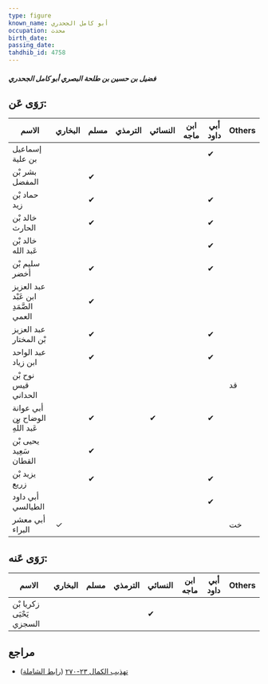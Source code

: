 ```yaml
---
type: figure
known_name: أبو كامل الجحدري
occupation: محدث
birth_date:
passing_date:
tahdhib_id: 4758
---
```

##### فضيل بن حسين بن طلحة البصري أبو كامل الجحدري

## رَوَى عَن:
| الاسم                                | البخاري | مسلم | الترمذي | النسائي | ابن ماجه | أبي داود | Others |
| ------------------------------------ | ------- | ---- | ------- | ------- | -------- | -------- | ------ |
| إسماعيل بن علية                      |         |      |         |         |          | ✔        |        |
| بشر بْن المفضل                       |         | ✔    |         |         |          |          |        |
| حماد بْن زيد                         |         | ✔    |         |         |          | ✔        |        |
| خالد بْن الحارث                      |         | ✔    |         |         |          | ✔        |        |
| خالد بْن عَبد الله                   |         |      |         |         |          | ✔        |        |
| سليم بْن أخضر                        |         | ✔    |         |         |          | ✔        |        |
| عبد العزيز ابن عَبْد الصَّمَدِ العمي |         | ✔    |         |         |          |          |        |
| عبد العزيز بْن المختار               |         | ✔    |         |         |          | ✔        |        |
| عبد الواحد ابن زياد                  |         | ✔    |         |         |          | ✔        |        |
| نوح بْن قيس الحداني                  |         |      |         |         |          |          | قد     |
| أبي عوانة الوضاح بن عَبد اللَّهِ     |         | ✔    |         | ✔       |          | ✔        |        |
| يحيى بْن سَعِيد القطان               |         | ✔    |         |         |          |          |        |
| يزيد بْن زريع                        |         | ✔    |         |         |          | ✔        |        |
| أبي داود الطيالسي                    |         |      |         |         |          | ✔        |        |
| أبي معشر البراء                      | ✓       |      |         |         |          |          | خت     |
## رَوَى عَنه:
| الاسم                    | البخاري | مسلم | الترمذي | النسائي | ابن ماجه | أبي داود | Others |
| ------------------------ | ------- | ---- | ------- | ------- | -------- | -------- | ------ |
| زكريا بْن يَحْيَى السجزي |         |      |         | ✔       |          |          |        |
## مراجع
- [تهذيب الكمال ٢٣-٢٧٠](obsidian://open?vault=Tahdhib-al-Kamal&file=Figures/٤٧٥٨-فضيل%20بن%20حسين%20بن%20طلحة%20البصري%20أبو%20كامل%20الجحدري) ([رابط الشاملة](https://shamela.ws/book/3722/12157))